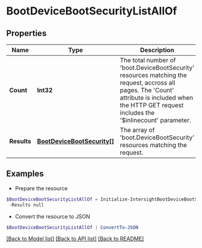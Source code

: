 # BootDeviceBootSecurityListAllOf
## Properties

Name | Type | Description | Notes
------------ | ------------- | ------------- | -------------
**Count** | **Int32** | The total number of &#39;boot.DeviceBootSecurity&#39; resources matching the request, accross all pages. The &#39;Count&#39; attribute is included when the HTTP GET request includes the &#39;$inlinecount&#39; parameter. | [optional] 
**Results** | [**BootDeviceBootSecurity[]**](BootDeviceBootSecurity.md) | The array of &#39;boot.DeviceBootSecurity&#39; resources matching the request. | [optional] 

## Examples

- Prepare the resource
```powershell
$BootDeviceBootSecurityListAllOf = Initialize-IntersightBootDeviceBootSecurityListAllOf  -Count null `
 -Results null
```

- Convert the resource to JSON
```powershell
$BootDeviceBootSecurityListAllOf | ConvertTo-JSON
```

[[Back to Model list]](../README.md#documentation-for-models) [[Back to API list]](../README.md#documentation-for-api-endpoints) [[Back to README]](../README.md)

